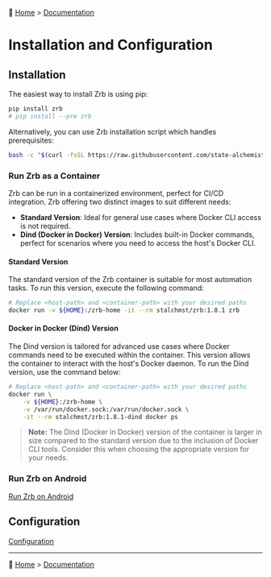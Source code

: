 🔖 [Home](../../README.md) > [Documentation](../README.md)

# Installation and Configuration

## Installation

The easiest way to install Zrb is using pip:

```bash
pip install zrb
# pip install --pre zrb
```

Alternatively, you can use Zrb installation script which handles prerequisites:

```bash
bash -c "$(curl -fsSL https://raw.githubusercontent.com/state-alchemists/zrb/main/install.sh)"
```

### Run Zrb as a Container

Zrb can be run in a containerized environment, perfect for CI/CD integration. Zrb offering two distinct images to suit different needs:

- **Standard Version**: Ideal for general use cases where Docker CLI access is not required.
- **Dind (Docker in Docker) Version**: Includes built-in Docker commands, perfect for scenarios where you need to access the host's Docker CLI.

#### Standard Version

The standard version of the Zrb container is suitable for most automation tasks. To run this version, execute the following command:

```bash
# Replace <host-path> and <container-path> with your desired paths
docker run -v ${HOME}:/zrb-home -it --rm stalchmst/zrb:1.8.1 zrb
```

#### Docker in Docker (Dind) Version

The Dind version is tailored for advanced use cases where Docker commands need to be executed within the container. This version allows the container to interact with the host's Docker daemon. To run the Dind version, use the command below:

```bash
# Replace <host-path> and <container-path> with your desired paths
docker run \
    -v ${HOME}:/zrb-home \
    -v /var/run/docker.sock:/var/run/docker.sock \
    -it --rm stalchmst/zrb:1.8.1-dind docker ps
```

> **Note:** The Dind (Docker in Docker) version of the container is larger in size compared to the standard version due to the inclusion of Docker CLI tools. Consider this when choosing the appropriate version for your needs.

### Run Zrb on Android

[Run Zrb on Android](./run-zrb-on-android.md)

## Configuration

[Configuration](./configuration/README.md)

---
🔖 [Home](../../README.md) > [Documentation](../README.md)
